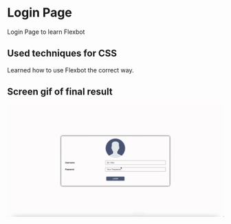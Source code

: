 <h1>Login Page</h1>

Login Page to learn Flexbot

<h2>Used techniques for CSS</h2>

Learned how to use Flexbot the correct way.

<h2> Screen gif of final result</h2>

![](project.gif)